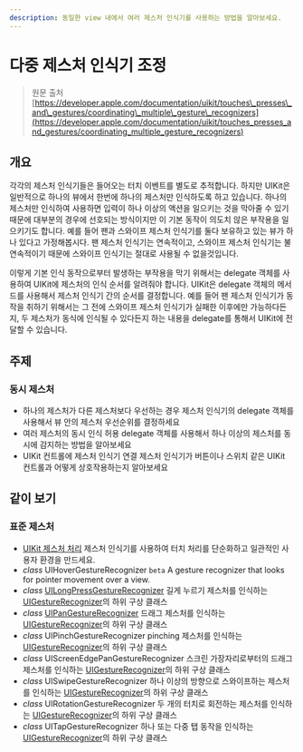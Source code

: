 ```yaml
---
description: 동일한 view 내에서 여러 제스처 인식기를 사용하는 방법을 알아보세요.
---
```


# 다중 제스처 인식기 조정

> 원문 출처  
> [https://developer.apple.com/documentation/uikit/touches\_presses\_and\_gestures/coordinating\_multiple\_gesture\_recognizers](https://developer.apple.com/documentation/uikit/touches_presses_and_gestures/coordinating_multiple_gesture_recognizers)

## 개요

각각의 제스처 인식기들은 들어오는 터치 이벤트를 별도로 추적합니다. 하지만 UIKit은 일반적으로 하나의 뷰에서 한번에 하나의 제스처만 인식하도록 하고 있습니다. 하나의 제스처만 인식하여 사용하면 입력이 하나 이상의 액션을 일으키는 것을 막아줄 수 있기 때문에 대부분의 경우에 선호되는 방식이지만 이 기본 동작이 의도치 않은 부작용을 일으키기도 합니다. 예를 들어 팬과 스와이프 제스처 인식기를 둘다 보유하고 있는 뷰가 하나 있다고 가정해봅시다. 팬 제스처 인식기는 연속적이고, 스와이프 제스처 인식기는 불연속적이기 때문에 스와이프 인식기는 절대로 사용될 수 없을것입니다.

이렇게 기본 인식 동작으로부터 발생하는 부작용을 막기 위해서는 delegate 객체를 사용하여 UIKit에 제스처의 인식 순서를 알려줘야 합니다. UIKit은 delegate 객체의 메서드를 사용해서 제스처 인식기 간의 순서를 결정합니다. 예를 들어 팬 제스처 인식기가 동작을 취하기 위해서는 그 전에 스와이프 제스처 인식기가 실패한 이후에만 가능하다든지, 두 제스처가 동식에 인식될 수 있다든지 하는 내용을 delegate를 통해서 UIKit에 전달할 수 있습니다.

## 주제

### 동시 제스처

* 하나의 제스처가 다른 제스처보다 우선하는 경우 제스처 인식기의 delegate 객체를 사용해서 뷰 안의 제스처 우선순위를 결정하세요
* 여러 제스처의 동시 인식 허용 delegate 객체를 사용해서 하나 이상의 제스처를 동시에 감지하는 방법을 알아보세요
* UIKit 컨트롤에 제스처 인식기 연결 제스처 인식기가 버튼이나 스위치 같은 UIKit 컨트롤과 어떻게 상호작용하는지 알아보세요

## 같이 보기

### 표준 제스처

* [UIKit 제스처 처리](handling_uikit_gestures.md) 제스처 인식기를 사용하여 터치 처리를 단순화하고 일관적인 사용자 환경을 만드세요.
* _class_ UIHoverGestureRecognizer `beta` A gesture recognizer that looks for pointer movement over a view.
* _class_ [UILongPressGestureRecognizer](uilongpressgesturerecognizer.md) 길게 누르기 제스처를 인식하는 [UIGestureRecognizer](uigesturerecognizer.md)의 하위 구상 클래스
* _class_ [UIPanGestureRecognizer](uipangesturerecognizer/) 드래그 제스처를 인식하는 [UIGestureRecognizer](uigesturerecognizer.md)의 하위 구상 클래스
* _class_ UIPinchGestureRecognizer pinching 제스처를 인식하는 [UIGestureRecognizer](uigesturerecognizer.md)의 하위 구상 클래스
* _class_ UIScreenEdgePanGestureRecognizer 스크린 가장자리로부터의 드래그 제스처를 인식하는 [UIGestureRecognizer](uigesturerecognizer.md)의 하위 구상 클래스
* _class_ UISwipeGestureRecognizer 하나 이상의 방향으로 스와이프하는 제스처를 인식하는 [UIGestureRecognizer](uigesturerecognizer.md)의 하위 구상 클래스
* _class_ UIRotationGestureRecognizer 두 개의 터치로 회전하는 제스처를 인식하는 [UIGestureRecognizer](uigesturerecognizer.md)의 하위 구상 클래스
* _class_ UITapGestureRecognizer 하나 또는 다중 탭 동작을 인식하는 [UIGestureRecognizer](uigesturerecognizer.md)의 하위 구상 클래스

